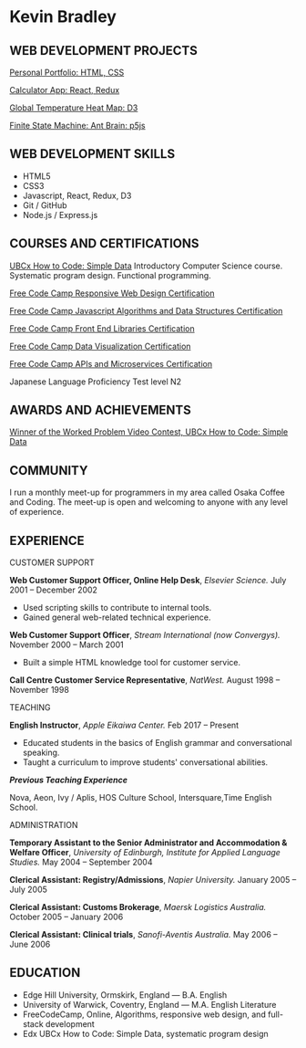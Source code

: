 Kevin Bradley
=============

WEB DEVELOPMENT PROJECTS
---------------
[Personal Portfolio: HTML, CSS](https://codepen.io/KevinBradley/full/yLYoGqW)

[Calculator App: React, Redux](https://codepen.io/KevinBradley/full/dyyYwpM)

[Global Temperature Heat Map: D3](https://codepen.io/KevinBradley/full/qBOrOKR)

[Finite State Machine: Ant Brain: p5js](https://codepen.io/KevinBradley/pen/MzmGmX)


WEB DEVELOPMENT SKILLS
---------------
* HTML5
* CSS3
* Javascript, React, Redux, D3
* Git / GitHub
* Node.js / Express.js

COURSES AND CERTIFICATIONS
--------------------------
[UBCx How to Code: Simple Data](https://courses.edx.org/certificates/9e7c770a78ff45cea008b2db58fadbd3)
Introductory Computer Science course. Systematic program design. Functional programming.

[Free Code Camp Responsive Web Design Certification](https://www.freecodecamp.org/certification/osakastarbux/responsive-web-design)

[Free Code Camp Javascript Algorithms and Data Structures Certification](https://www.freecodecamp.org/certification/osakastarbux/javascript-algorithms-and-data-structures)

[Free Code Camp Front End Libraries Certification](https://www.freecodecamp.org/certification/osakastarbux/front-end-libraries)

[Free Code Camp Data Visualization Certification](https://www.freecodecamp.org/certification/osakastarbux/data-visualization)

[Free Code Camp APIs and Microservices Certification](https://www.freecodecamp.org/certification/osakastarbux/apis-and-microservices)

Japanese Language Proficiency Test level N2

AWARDS AND ACHIEVEMENTS
-----------------------
[Winner of the Worked Problem Video Contest, UBCx How to Code: Simple Data](https://kevbradley.com/learning/2018/01/26/worked-problem-video-contest.html)


COMMUNITY
---------
I run a monthly meet-up for programmers in my area called Osaka Coffee and Coding. The meet-up is open and welcoming to anyone with any level of experience. 

EXPERIENCE
----------
CUSTOMER SUPPORT

**Web Customer Support Officer, Online Help Desk**, *Elsevier Science.* July 2001 – December 2002

  * Used scripting skills to contribute to internal tools.
  * Gained general web-related technical experience.

**Web Customer Support Officer**, *Stream International (now Convergys).* November 2000 – March 2001

  * Built a simple HTML knowledge tool for customer service.

**Call Centre Customer Service Representative**, *NatWest.* August 1998 – November 1998

TEACHING

**English Instructor**, *Apple Eikaiwa Center.* Feb 2017 – Present

  * Educated students in the basics of English grammar and conversational speaking.
  * Taught a curriculum to improve students' conversational abilities.

***Previous Teaching Experience***

Nova, Aeon, Ivy / Aplis, HOS Culture School, Intersquare,Time English School.


ADMINISTRATION

**Temporary Assistant to the Senior Administrator and Accommodation & Welfare Officer**, *University of Edinburgh, Institute for Applied Language Studies.* May 2004 – September 2004

**Clerical Assistant: Registry/Admissions**, *Napier University.* January 2005 – July 2005

**Clerical Assistant: Customs Brokerage**, *Maersk Logistics Australia.* October 2005 – January 2006

**Clerical Assistant: Clinical trials**, *Sanofi-Aventis Australia.* May 2006 – June 2006

EDUCATION
---------
 - Edge Hill University, Ormskirk, England — B.A. English
 - University of Warwick, Coventry, England — M.A. English Literature
 - FreeCodeCamp, Online, Algorithms, responsive web design, and full-stack development
 - Edx UBCx How to Code: Simple Data, systematic program design 


